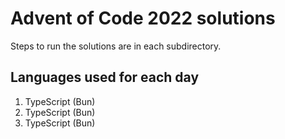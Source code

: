 # Advent of Code 2022 solutions

Steps to run the solutions are in each subdirectory.

## Languages used for each day
1. TypeScript (Bun)
2. TypeScript (Bun)
3. TypeScript (Bun)
